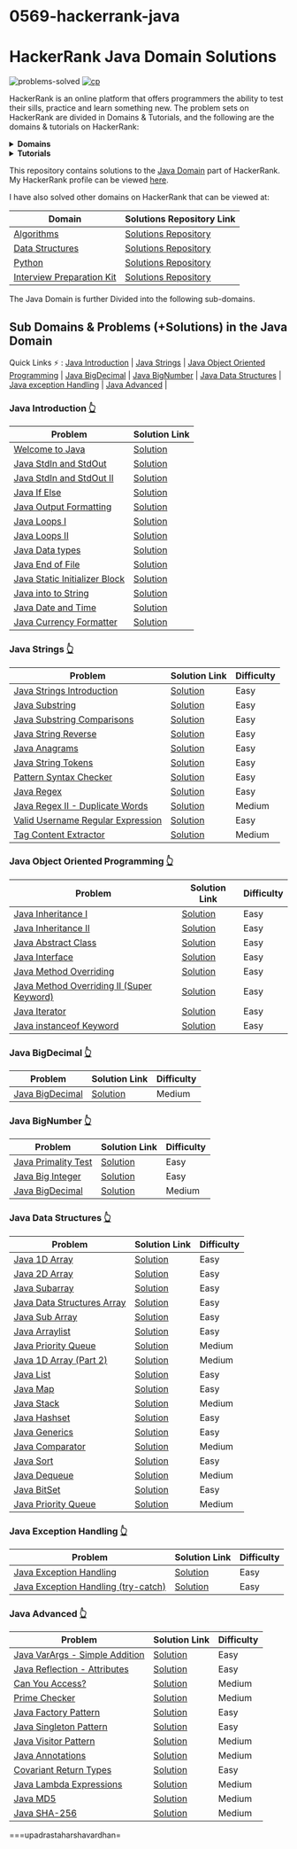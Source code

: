 # 0569-hackerrank-java
# HackerRank Java Domain Solutions

![problems-solved](https://img.shields.io/badge/Problems%20Solved-68/68-1abc9c.svg)
[![cp](https://img.shields.io/badge/also%20see-Competitve%20Programming-1f72ff.svg)](https://github.com/upadrastaharshavardhan/0569-competitive-programming)

HackerRank is an online platform that offers programmers the ability to test their
sills, practice and learn something new. The problem sets on HackerRank are divided in Domains & Tutorials, 
and the following are the domains & tutorials on HackerRank:

<details>
    <summary><b>Domains</b></summary>
    <ul>
        <li><a href="https://www.hackerrank.com/domains/algorithms">Algorithms</a></li>
        <li><a href="https://www.hackerrank.com/domains/data-structures">Data Structures</a></li>
        <li><a href="https://www.hackerrank.com/domains/mathematics">Mathematics</a></li>
        <li><a href="https://www.hackerrank.com/domains/c">C</a></li>
        <li><a href="https://www.hackerrank.com/domains/cpp">C++</a></li>
        <li><a href="https://www.hackerrank.com/domains/java">Java</a></li>
        <li><a href="https://www.hackerrank.com/domains/python">Python</a></li>
        <li><a href="https://www.hackerrank.com/domains/ruby">Ruby</a></li>
        <li><a href="https://www.hackerrank.com/domains/shell">Linux Shell</a></li>
        <li><a href="https://www.hackerrank.com/domains/fp">Functional Programming</a></li>
        <li><a href="https://www.hackerrank.com/domains/ai">Artificial Intelligence</a></li>
        <li><a href="https://www.hackerrank.com/domains/sql">SQL</a></li>
        <li><a href="https://www.hackerrank.com/domains/databases">Databases</a></li>
        <li><a href="https://www.hackerrank.com/domains/regex">Regex</a></li>
    </ul>
</details>

<details>
    <summary><b>Tutorials</b></summary>
    <ul>
        <li><a href="https://www.hackerrank.com/interview">Interview Preparation Kit</a></li>
        <li><a href="https://www.hackerrank.com/domains/tutorials/30-days-of-code">30 Days of Code</a></li>
        <li><a href="https://www.hackerrank.com/domains/tutorials/10-days-of-statistics">10 Days of Statistics</a></li>
        <li><a href="https://www.hackerrank.com/domains/tutorials/10-days-of-javascript">10 Days of JavaScript</a></li>
    </ul>
</details>

This repository contains solutions to the 
[Java Domain](https://www.hackerrank.com/domains/java) part of HackerRank. My
HackerRank profile can be viewed [here](https://www.hackerrank.com/upadrastaharshavardhan).

I have also solved other domains on HackerRank that can be viewed at:

| Domain | Solutions Repository Link |
|--------|---------------------------|
| [Algorithms](https://www.hackerrank.com/domains/algorithms) | [Solutions Repository](https://github.com/upadrastaharshavardhan/0569-hackerrank-algorithms) |
| [Data Structures](https://www.hackerrank.com/domains/data-structures) | [Solutions Repository](https://github.com/upadrastaharshavardhan/0569-hackerrank-data-structures) |
| [Python](https://www.hackerrank.com/domains/python) | [Solutions Repository](https://github.com/upadrastaharshavardhan/0569-hackerrank-python) |
| [Interview Preparation Kit](https://www.hackerrank.com/interview) | [Solutions Repository](https://github.com/upadrastaharshavardhan/0569-hackerrank-interview-preparation-kit) |

The Java Domain is further Divided into the following sub-domains. 

## Sub Domains & Problems (+Solutions) in the Java Domain
Quick Links ⚡ : 
[Java Introduction](#java-introduction-) |
[Java Strings](#java-strings-) |
[Java Object Oriented Programming](#java-object-oriented-programming-) |
[Java BigDecimal](#java-bigdecimal-) |
[Java BigNumber](#java-bignumber-) |
[Java Data Structures](#java-data-structures-) |
[Java exception Handling](#java-exception-handling-) |
[Java Advanced](#java-advanced-) |

### Java Introduction [👆](#sub-domains--problems-solutions-in-the-java-domain)
| Problem | Solution Link |
|---------|---------------| 
| [Welcome to Java](https://www.hackerrank.com/challenges/welcome-to-java/problem) | [Solution](https://github.com/upadrastaharshavardhan/0569-hackerrank-java/blob/master/src/WelcomeToJava.java) |
| [Java StdIn and StdOut](https://www.hackerrank.com/challenges/java-stdin-and-stdout-1/problem) | [Solution](https://github.com/upadrastaharshavardhan/0569-hackerrank-java/blob/master/src/JavaStdInAndStdOutI.java) |
| [Java StdIn and StdOut II](https://www.hackerrank.com/challenges/java-stdin-and-stdout-2/problem) | [Solution](https://github.com/upadrastaharshavardhan/0569-hackerrank-java/blob/master/src/JavaStdInAndStdOutII.java) |
| [Java If Else](https://www.hackerrank.com/challenges/java-if-else/problem) | [Solution](https://github.com/upadrastaharshavardhan/0569-hackerrank-java/blob/master/src/JavaIfElse.java) |
| [Java Output Formatting](https://www.hackerrank.com/challenges/java-output-formatting/problem) | [Solution](https://github.com/upadrastaharshavardhan/0569-hackerrank-java/blob/master/src/JavaOutputFormatting.java) |
| [Java Loops I](https://www.hackerrank.com/challenges/java-loops-i/problem) | [Solution](https://github.com/upadrastaharshavardhan/0569-hackerrank-java/blob/master/src/JavaLoopsI.java) |
| [Java Loops II](https://www.hackerrank.com/challenges/java-loops/problem) | [Solution](https://github.com/upadrastaharshavardhan/0569-hackerrank-java/blob/master/src/JavaLoopsII.java) |
| [Java Data types](https://www.hackerrank.com/challenges/java-datatypes/problem) | [Solution](https://github.com/upadrastaharshavardhan/0569-hackerrank-java/blob/master/src/JavaDatatypes.java) |
| [Java End of File](https://www.hackerrank.com/challenges/java-end-of-file/problem) | [Solution](https://github.com/upadrastaharshavardhan/0569-hackerrank-java/blob/master/src/JavaEndOfFile.java) |
| [Java Static Initializer Block](https://www.hackerrank.com/challenges/java-static-initializer-block/problem) | [Solution](https://github.com/upadrastaharshavardhan/0569-hackerrank-java/blob/master/src/JavaStaticInitializerBlock.java) |
| [Java into to String](https://www.hackerrank.com/challenges/java-int-to-string/problem) | [Solution](https://github.com/upadrastaharshavardhan/0569-hackerrank-java/blob/master/src/JavaIntToString.java) |
| [Java Date and Time](https://www.hackerrank.com/challenges/java-date-and-time/problem) | [Solution](https://github.com/upadrastaharshavardhan/0569-hackerrank-java/blob/master/src/JavaDateAndTime.java) |
| [Java Currency Formatter](https://www.hackerrank.com/challenges/java-currency-formatter/problem) | [Solution](https://github.com/upadrastaharshavardhan/0569-hackerrank-java/blob/master/src/JavaCurrencyFormatter.java) |



### Java Strings [👆](#sub-domains--problems-solutions-in-the-java-domain)
| Problem | Solution Link | Difficulty |
|---------|---------------|------------|
| [Java Strings Introduction](https://www.hackerrank.com/challenges/java-strings-introduction/problem) | [Solution](https://github.com/upadrastaharshavardhan/0569-hackerrank-java/blob/master/src/JavaStringsIntroduction.java) | Easy |
| [Java Substring](https://www.hackerrank.com/challenges/java-substring/problem) | [Solution](https://github.com/upadrastaharshavardhan/0569-hackerrank-java/blob/master/src/JavaSubstring.java) | Easy |
| [Java Substring Comparisons](https://www.hackerrank.com/challenges/java-string-compare/problem) | [Solution](https://github.com/upadrastaharshavardhan/0569-hackerrank-java/blob/master/src/JavaSubstringComparison.java) | Easy |
| [Java String Reverse](https://www.hackerrank.com/challenges/java-string-reverse/problem) | [Solution](https://github.com/upadrastaharshavardhan/0569-hackerrank-java/blob/master/src/JavaStringReverse.java) | Easy |
| [Java Anagrams](https://www.hackerrank.com/challenges/java-anagrams/problem) | [Solution](https://github.com/upadrastaharshavardhan/0569-hackerrank-java/blob/master/src/JavaAnagrams.java) | Easy |
| [Java String Tokens](https://www.hackerrank.com/challenges/java-string-tokens/problem) | [Solution](https://github.com/upadrastaharshavardhan/0569-hackerrank-java/blob/master/src/JavaStringTokens.java) | Easy |
| [Pattern Syntax Checker](https://www.hackerrank.com/challenges/pattern-syntax-checker/problem) | [Solution](https://github.com/upadrastaharshavardhan/0569-hackerrank-java/blob/master/src/PatternSyntaxChecker.java) | Easy |
| [Java Regex](https://www.hackerrank.com/challenges/java-regex/problem) | [Solution](https://github.com/upadrastaharshavardhan/0569-hackerrank-java/blob/master/src/JavaRegex.java) | Easy |
| [Java Regex II - Duplicate Words](https://www.hackerrank.com/challenges/duplicate-word/problem) | [Solution](https://github.com/upadrastaharshavardhan/0569-hackerrank-java/blob/master/src/JavaRegexIIDuplicateWords.java) | Medium |
| [Valid Username Regular Expression](https://www.hackerrank.com/challenges/valid-username-checker/problem) | [Solution](https://github.com/upadrastaharshavardhan/0569-hackerrank-java/blob/master/src/ValidUsernameRegularExpression.java) | Easy |
| [Tag Content Extractor](https://www.hackerrank.com/challenges/tag-content-extractor/problem) | [Solution](https://github.com/upadrastaharshavardhan/0569-hackerrank-java/blob/master/src/TagContentExtractor.java) | Medium |


### Java Object Oriented Programming [👆](#sub-domains--problems-solutions-in-the-java-domain)
| Problem| Solution Link | Difficulty |
|--------|---------------|------------|
| [Java Inheritance I](https://www.hackerrank.com/challenges/java-inheritance-1/problem) | [Solution](https://github.com/upadrastaharshavardhan/0569-hackerrank-java/blob/master/src/JavaInheritanceI.java) | Easy |
| [Java Inheritance II](https://www.hackerrank.com/challenges/java-inheritance-2/problem)    | [Solution](https://github.com/upadrastaharshavardhan/0569-hackerrank-java/blob/master/src/JavaInheritenceII.java) | Easy |
| [Java Abstract Class](https://www.hackerrank.com/challenges/java-abstract-class) | [Solution](https://github.com/upadrastaharshavardhan/0569-hackerrank-java/blob/master/src/JavaAbstractClass.java) | Easy |
| [Java Interface](https://www.hackerrank.com/challenges/java-interface/problem) | [Solution](https://github.com/upadrastaharshavardhan/0569-hackerrank-java/blob/master/src/JavaInterface.java) | Easy |
| [Java Method Overriding](https://www.hackerrank.com/challenges/java-method-overriding/problem) | [Solution](https://github.com/upadrastaharshavardhan/0569-hackerrank-java/blob/master/src/JavaMethodOverriding.java) | Easy |
| [Java Method Overriding II (Super Keyword)](https://www.hackerrank.com/challenges/java-method-overriding-2-super-keyword/problem) | [Solution](https://github.com/upadrastaharshavardhan/0569-hackerrank-java/blob/master/src/JavaMethodOverridingIISuperKeyword.java) | Easy |
| [Java Iterator](https://www.hackerrank.com/challenges/java-iterator) | [Solution](https://github.com/upadrastaharshavardhan/0569-hackerrank-java/blob/master/src/JavaIterator.java) | Easy |
| [Java instanceof Keyword](https://www.hackerrank.com/challenges/java-instanceof-keyword) | [Solution](https://github.com/upadrastaharshavardhan/0569-hackerrank-java/blob/master/src/JavaInstanceofKeyword.java) | Easy |

### Java BigDecimal [👆](#sub-domains--problems-solutions-in-the-java-domain)
| Problem | Solution Link | Difficulty |
|---------|---------------|------------|
| [Java BigDecimal](https://www.hackerrank.com/challenges/java-bigdecimal/problem) | [Solution](https://github.com/upadrastaharshavardhan/0569-hackerrank-java/blob/master/src/JavaBigDecimal.java) | Medium |


### Java BigNumber [👆](#sub-domains--problems-solutions-in-the-java-domain)
| Problem | Solution Link | Difficulty |
|---------|---------------|------------|
| [Java Primality Test](https://www.hackerrank.com/challenges/java-primality-test/problem) | [Solution](https://github.com/upadrastaharshavardhan/0569-hackerrank-java/blob/master/src/JavaPrimalityTest.java) | Easy |
| [Java Big Integer](https://www.hackerrank.com/challenges/java-biginteger/problem) | [Solution](https://github.com/upadrastaharshavardhan/0569-hackerrank-java/blob/master/src/JavaBigInteger.java) | Easy |
| [Java BigDecimal](https://www.hackerrank.com/challenges/java-bigdecimal) | [Solution](https://github.com/upadrastaharshavardhan/0569-hackerrank-java/blob/master/src/JavaBigDecimal.java) | Medium | 


### Java Data Structures [👆](#sub-domains--problems-solutions-in-the-java-domain)
| Problem | Solution Link | Difficulty |
|---------|---------------|------------|
| [Java 1D Array](https://www.hackerrank.com/challenges/java-1d-array-introduction/problem?) | [Solution](https://github.com/upadrastaharshavardhan/0569-hackerrank-java/blob/master/src/Java1DArray.java) | Easy |
| [Java 2D Array](https://www.hackerrank.com/challenges/java-2d-array) | [Solution](https://github.com/upadrastaharshavardhan/0569-hackerrank-java/blob/master/src/Java2dArray.java) | Easy |
| [Java Subarray](https://www.hackerrank.com/challenges/java-negative-subarray) | [Solution](https://github.com/upadrastaharshavardhan/0569-hackerrank-java/blob/master/src/JavaSubArray.java) | Easy |
| [Java Data Structures Array](https://www.hackerrank.com/challenges/java-2d-array/problem) | [Solution](https://github.com/upadrastaharshavardhan/0569-hackerrank-java/blob/master/src/Java2dArray.java) | Easy |
| [Java Sub Array](https://www.hackerrank.com/challenges/java-negative-subarray/problem) | [Solution](https://github.com/upadrastaharshavardhan/0569-hackerrank-java/blob/master/src/JavaSubArray.java) | Easy |
| [Java Arraylist](https://www.hackerrank.com/challenges/java-arraylist/problem) | [Solution](https://github.com/upadrastaharshavardhan/0569-hackerrank-java/blob/master/src/JavaArraylist.java) | Easy |
| [Java Priority Queue](https://www.hackerrank.com/challenges/java-priority-queue/problem) | [Solution]() | Medium |
| [Java 1D Array (Part 2)](https://www.hackerrank.com/challenges/java-1d-array) | [Solution](https://github.com/upadrastaharshavardhan/0569-hackerrank-java/blob/master/src/Java1DArrayPartII.java) | Medium |
| [Java List](https://www.hackerrank.com/challenges/java-list) | [Solution](https://github.com/upadrastaharshavardhan/0569-hackerrank-java/blob/master/src/JavaList.java) |  Easy |
| [Java Map](https://www.hackerrank.com/challenges/phone-book) | [Solution](https://github.com/upadrastaharshavardhan/0569-hackerrank-java/blob/master/src/JavaMap.java) | Easy |
| [Java Stack](https://www.hackerrank.com/challenges/java-stack) | [Solution](https://github.com/upadrastaharshavardhan/0569-hackerrank-java/blob/master/src/JavaStack.java) | Medium |
| [Java Hashset](https://www.hackerrank.com/challenges/java-hashset) | [Solution](https://github.com/upadrastaharshavardhan/0569-hackerrank-java/blob/master/src/JavaHashset.java) | Easy |
| [Java Generics](https://www.hackerrank.com/challenges/java-generics) | [Solution](https://github.com/upadrastaharshavardhan/0569-hackerrank-java/blob/master/src/JavaGenerics.java) | Easy |
| [Java Comparator](https://www.hackerrank.com/challenges/java-comparator) | [Solution](https://github.com/upadrastaharshavardhan/0569-hackerrank-java/blob/master/src/JavaComparator.java) | Medium |
| [Java Sort](https://www.hackerrank.com/challenges/java-sort) | [Solution](https://github.com/upadrastaharshavardhan/0569-hackerrank-java/blob/master/src/JavaSort.java) | Easy |
| [Java Dequeue](https://www.hackerrank.com/challenges/java-dequeue) | [Solution](https://github.com/upadrastaharshavardhan/0569-hackerrank-java/blob/master/src/JavaDeQueue.java) | Medium |
| [Java BitSet](https://www.hackerrank.com/challenges/java-bitset) | [Solution](https://github.com/upadrastaharshavardhan/0569-hackerrank-java/blob/master/src/JavaBitset.java) | Easy |
| [Java Priority Queue](https://www.hackerrank.com/challenges/java-priority-queue) | [Solution](https://github.com/upadrastaharshavardhan/0569-hackerrank-java/blob/master/src/JavaPriorityQueue.java) | Medium |


### Java Exception Handling [👆](#sub-domains--problems-solutions-in-the-java-domain)
| Problem | Solution Link | Difficulty |
|---------|---------------|------------|
| [Java Exception Handling](https://www.hackerrank.com/challenges/java-exception-handling) | [Solution](https://github.com/upadrastaharshavardhan/0569-hackerrank-java/blob/master/src/JavaExceptionHandling.java) | Easy |
| [Java Exception Handling (try-catch)](https://www.hackerrank.com/challenges/java-exception-handling-try-catch/problem) | [Solution](https://github.com/upadrastaharshavardhan/0569-hackerrank-java/blob/master/src/JavaExceptionHandlingTryCatch.java) | Easy |


### Java Advanced [👆](#sub-domains--problems-solutions-in-the-java-domain)
| Problem |Solution Link | Difficulty |
|---------|--------------|------------|
| [Java VarArgs - Simple Addition](https://www.hackerrank.com/challenges/simple-addition-varargs) | [Solution](https://github.com/upadrastaharshavardhan/0569-hackerrank-java/blob/master/src/JavaVarArgsSimpleAddition.java) | Easy |
| [Java Reflection - Attributes](https://www.hackerrank.com/challenges/java-reflection-attributes) | [Solution](https://github.com/upadrastaharshavardhan/0569-hackerrank-java/blob/master/src/JavaReflectionAttributes.java) | Easy |
| [Can You Access?](https://www.hackerrank.com/challenges/can-you-access) | [Solution](https://github.com/upadrastaharshavardhan/0569-hackerrank-java/blob/master/src/CanYouAccess.java) | Medium |
| [Prime Checker](https://www.hackerrank.com/challenges/prime-checker) | [Solution](https://github.com/upadrastaharshavardhan/0569-hackerrank-java/blob/master/src/PrimeChecker.java) | Medium |
| [Java Factory Pattern](https://www.hackerrank.com/challenges/java-factory) | [Solution](https://github.com/upadrastaharshavardhan/0569-hackerrank-java/blob/master/src/JavaFactoryPattern.java)| Easy |
| [Java Singleton Pattern](https://www.hackerrank.com/challenges/java-singleton) | [Solution](https://github.com/upadrastaharshavardhan/0569-hackerrank-java/blob/master/src/JavaSingletonPattern.java) | Easy |
| [Java Visitor Pattern](https://www.hackerrank.com/challenges/java-vistor-pattern) | [Solution](https://github.com/upadrastaharshavardhan/0569-hackerrank-java/blob/master/src/JavaVisitorClass.md) | Medium |
| [Java Annotations](https://www.hackerrank.com/challenges/java-annotations) | [Solution](https://github.com/upadrastaharshavardhan/0569-hackerrank-java/blob/master/src/JavaAnnotations.java) | Medium |
| [Covariant Return Types](https://www.hackerrank.com/challenges/java-covariance) | [Solution](https://github.com/upadrastaharshavardhan/0569-hackerrank-java/blob/master/src/CovariantReturnTypes.java) | Easy |
| [Java Lambda Expressions](https://www.hackerrank.com/challenges/java-lambda-expressions) | [Solution](https://github.com/upadrastaharshavardhan/0569-hackerrank-java/blob/master/src/JavaLambdaExpression.java) | Medium |
| [Java MD5](https://www.hackerrank.com/challenges/java-md5) | [Solution](https://github.com/upadrastaharshavardhan/0569-hackerrank-java/blob/master/src/MD5.java) | Medium |
| [Java SHA-256](https://www.hackerrank.com/challenges/sha-256) | [Solution](https://github.com/upadrastaharshavardhan/0569-hackerrank-java/blob/master/src/JavaSHA_256.java) | Medium|
===upadrastaharshavardhan=
